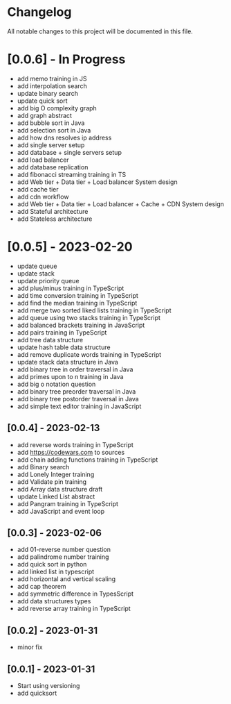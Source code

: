 # Changelog

All notable changes to this project will be documented in this file.

# [0.0.6] - In Progress

- add memo training in JS
- add interpolation search
- update binary search
- update quick sort
- add big O complexity graph
- add graph abstract
- add bubble sort in Java
- add selection sort in Java
- add how dns resolves ip address
- add single server setup 
- add database + single servers setup
- add load balancer
- add database replication
- add fibonacci streaming training in TS
- add Web tier + Data tier + Load balancer System design
- add cache tier
- add cdn workflow
- add Web tier + Data tier + Load balancer + Cache + CDN System design
- add Stateful architecture
- add Stateless architecture
  
# [0.0.5] - 2023-02-20
- update queue
- update stack
- update priority queue
- add plus/minus training in TypeScript
- add time conversion training in TypeScript
- add find the median training in TypeScript
- add merge two sorted liked lists training in TypeScript
- add queue using two stacks training in TypeScript
- add balanced brackets training in JavaScript
- add pairs training in TypeScript
- add tree data structure
- update hash table data structure
- add remove duplicate words training in TypeScript
- update stack data structure in Java
- add binary tree in order traversal in Java
- add primes upon to n training in Java
- add big o notation question
- add binary tree preorder traversal in Java
- add binary tree postorder traversal in Java
- add simple text editor training in JavaScript


## [0.0.4] - 2023-02-13
- add reverse words training in TypeScript
- add https://codewars.com to sources
- add chain adding functions training in TypeScript
- add Binary search
- add Lonely Integer training
- add Validate pin training
- add Array data structure draft
- update Linked List abstract
- add Pangram training in TypeScript
- add JavaScript and event loop
## [0.0.3] - 2023-02-06

- add 01-reverse number question
- add palindrome number training
- add quick sort in python
- add linked list in typescript
- add horizontal and vertical scaling
- add cap theorem
- add symmetric difference in TypesScript
- add data structures types
- add reverse array training in TypeScript

## [0.0.2] - 2023-01-31
- minor fix

## [0.0.1] - 2023-01-31

- Start using versioning
- add quicksort